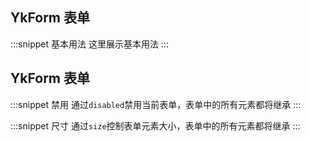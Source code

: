 ## YkForm 表单

:::snippet
基本用法
这里展示基本用法
<FormPrimary/>
:::

## YkForm 表单

:::snippet
禁用
通过`disabled`禁用当前表单，表单中的所有元素都将继承
<FormDisabled/>
:::

:::snippet
尺寸
通过`size`控制表单元素大小，表单中的所有元素都将继承
<FormSize/>
:::
